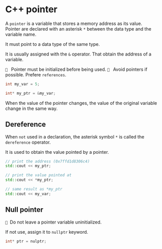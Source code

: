 # C++ pointer

A `pointer` is a variable that stores a memory address as its value.  
Pointer are declared with an asterisk `*` between the data type and the variable name.

It must point to a data type of the same type. 

It is usually assigned with the `&` operator. That obtain the address of a variable. 

` ` Pointer must be initialized before being used.
` ` Avoid pointers if possible. Prefere `references`.


```cpp
int my_var = 5;

int* my_ptr = &my_var;
```


When the value of the pointer changes, the value of the original variable change
in the same way.

## Dereference

When `not` used in a declaration, the asterisk symbol `*` is called the 
`dereference` operator. 

It is used to obtain the value pointed by a pointer.


```cpp
// print the address (0x7ffd1d8306c4)
std::cout << my_ptr;

// print the value pointed at
std::cout << *my_ptr;

// same result as *my_ptr
std::cout << my_var;
```


## Null pointer

` `Do not leave a pointer variable uninitialized.

If not use, assign it to `nullptr` keyword.


```cpp
int* ptr = nulptr;
```


